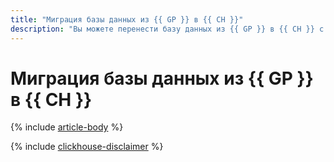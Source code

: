 ```yaml
---
title: "Миграция базы данных из {{ GP }} в {{ CH }}"
description: "Вы можете перенести базу данных из {{ GP }} в {{ CH }} с помощью сервиса {{ data-transfer-full-name }}."
---
```


# Миграция базы данных из {{ GP }} в {{ CH }}

{% include [article-body](../../_tutorials/dataplatform/greenplum-to-clickhouse.md) %}

{% include [clickhouse-disclaimer](../../_includes/clickhouse-disclaimer.md) %}
